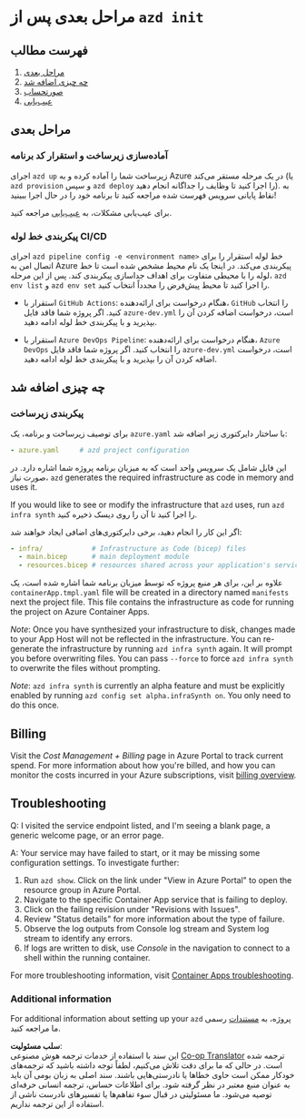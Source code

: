 <!--
CO_OP_TRANSLATOR_METADATA:
{
  "original_hash": "be745fda2aef9ee7ea772119fc6cdcf7",
  "translation_date": "2025-05-17T14:14:04+00:00",
  "source_file": "04-PracticalImplementation/samples/csharp/src/next-steps.md",
  "language_code": "fa"
}
-->
# مراحل بعدی پس از `azd init`

## فهرست مطالب

1. [مراحل بعدی](../../../../../../04-PracticalImplementation/samples/csharp/src)
2. [چه چیزی اضافه شد](../../../../../../04-PracticalImplementation/samples/csharp/src)
3. [صورتحساب](../../../../../../04-PracticalImplementation/samples/csharp/src)
4. [عیب‌یابی](../../../../../../04-PracticalImplementation/samples/csharp/src)

## مراحل بعدی

### آماده‌سازی زیرساخت و استقرار کد برنامه

اجرای `azd up` زیرساخت شما را آماده کرده و به Azure در یک مرحله مستقر می‌کند (یا `azd provision` و سپس `azd deploy` را اجرا کنید تا وظایف را جداگانه انجام دهید). به نقاط پایانی سرویس فهرست شده مراجعه کنید تا برنامه خود را در حال اجرا ببینید!

برای عیب‌یابی مشکلات، به [عیب‌یابی](../../../../../../04-PracticalImplementation/samples/csharp/src) مراجعه کنید.

### پیکربندی خط لوله CI/CD

اجرای `azd pipeline config -e <environment name>` خط لوله استقرار را برای اتصال امن به Azure پیکربندی می‌کند. در اینجا یک نام محیط مشخص شده است تا خط لوله را با محیطی متفاوت برای اهداف جداسازی پیکربندی کند. پس از این مرحله، `azd env list` و `azd env set` را اجرا کنید تا محیط پیش‌فرض را مجدداً انتخاب کنید.

- استقرار با `GitHub Actions`: هنگام درخواست برای ارائه‌دهنده، `GitHub` را انتخاب کنید. اگر پروژه شما فاقد فایل `azure-dev.yml` است، درخواست اضافه کردن آن را بپذیرید و با پیکربندی خط لوله ادامه دهید.

- استقرار با `Azure DevOps Pipeline`: هنگام درخواست برای ارائه‌دهنده، `Azure DevOps` را انتخاب کنید. اگر پروژه شما فاقد فایل `azure-dev.yml` است، درخواست اضافه کردن آن را بپذیرید و با پیکربندی خط لوله ادامه دهید.

## چه چیزی اضافه شد

### پیکربندی زیرساخت

برای توصیف زیرساخت و برنامه، یک `azure.yaml` با ساختار دایرکتوری زیر اضافه شد:

```yaml
- azure.yaml     # azd project configuration
```

این فایل شامل یک سرویس واحد است که به میزبان برنامه پروژه شما اشاره دارد. در صورت نیاز، `azd` generates the required infrastructure as code in memory and uses it.

If you would like to see or modify the infrastructure that `azd` uses, run `azd infra synth` را اجرا کنید تا آن را روی دیسک ذخیره کنید.

اگر این کار را انجام دهید، برخی دایرکتوری‌های اضافی ایجاد خواهند شد:

```yaml
- infra/            # Infrastructure as Code (bicep) files
  - main.bicep      # main deployment module
  - resources.bicep # resources shared across your application's services
```

علاوه بر این، برای هر منبع پروژه که توسط میزبان برنامه شما اشاره شده است، یک `containerApp.tmpl.yaml` file will be created in a directory named `manifests` next the project file. This file contains the infrastructure as code for running the project on Azure Container Apps.

*Note*: Once you have synthesized your infrastructure to disk, changes made to your App Host will not be reflected in the infrastructure. You can re-generate the infrastructure by running `azd infra synth` again. It will prompt you before overwriting files. You can pass `--force` to force `azd infra synth` to overwrite the files without prompting.

*Note*: `azd infra synth` is currently an alpha feature and must be explicitly enabled by running `azd config set alpha.infraSynth on`. You only need to do this once.

## Billing

Visit the *Cost Management + Billing* page in Azure Portal to track current spend. For more information about how you're billed, and how you can monitor the costs incurred in your Azure subscriptions, visit [billing overview](https://learn.microsoft.com/azure/developer/intro/azure-developer-billing).

## Troubleshooting

Q: I visited the service endpoint listed, and I'm seeing a blank page, a generic welcome page, or an error page.

A: Your service may have failed to start, or it may be missing some configuration settings. To investigate further:

1. Run `azd show`. Click on the link under "View in Azure Portal" to open the resource group in Azure Portal.
2. Navigate to the specific Container App service that is failing to deploy.
3. Click on the failing revision under "Revisions with Issues".
4. Review "Status details" for more information about the type of failure.
5. Observe the log outputs from Console log stream and System log stream to identify any errors.
6. If logs are written to disk, use *Console* in the navigation to connect to a shell within the running container.

For more troubleshooting information, visit [Container Apps troubleshooting](https://learn.microsoft.com/azure/container-apps/troubleshooting). 

### Additional information

For additional information about setting up your `azd` پروژه، به [مستندات](https://learn.microsoft.com/azure/developer/azure-developer-cli/make-azd-compatible?pivots=azd-convert) رسمی ما مراجعه کنید.

**سلب مسئولیت**:  
این سند با استفاده از خدمات ترجمه هوش مصنوعی [Co-op Translator](https://github.com/Azure/co-op-translator) ترجمه شده است. در حالی که ما برای دقت تلاش می‌کنیم، لطفاً توجه داشته باشید که ترجمه‌های خودکار ممکن است حاوی خطاها یا نادرستی‌هایی باشند. سند اصلی به زبان بومی آن باید به عنوان منبع معتبر در نظر گرفته شود. برای اطلاعات حساس، ترجمه انسانی حرفه‌ای توصیه می‌شود. ما مسئولیتی در قبال سوء تفاهم‌ها یا تفسیرهای نادرست ناشی از استفاده از این ترجمه نداریم.